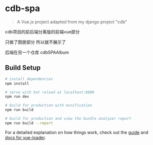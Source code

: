 # cdb-spa

> A Vue.js project adapted from my django project "cdb"



cdb项目的前后端分离版的前端vue部分

只做了图册部分 所以就不展示了

后端在另一个仓库 cdbSPAAlbum



## Build Setup

``` bash
# install dependencies
npm install

# serve with hot reload at localhost:8000
npm run dev

# build for production with minification
npm run build

# build for production and view the bundle analyzer report
npm run build --report
```

For a detailed explanation on how things work, check out the [guide](http://vuejs-templates.github.io/webpack/) and [docs for vue-loader](http://vuejs.github.io/vue-loader).
